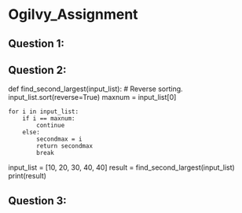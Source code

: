 # Ogilvy_Assignment

## Question 1:

## Question 2:

def find_second_largest(input_list):
    # Reverse sorting.
    input_list.sort(reverse=True)
    maxnum = input_list[0]
    
    for i in input_list:
        if i == maxnum:
            continue
        else:
            secondmax = i
            return secondmax
            break


input_list = [10, 20, 30, 40, 40]
result = find_second_largest(input_list)
print(result)

## Question 3:


